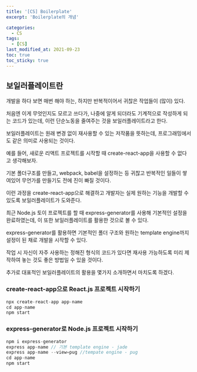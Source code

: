 ```yaml
---
title: '[CS] Boilerplate'
excerpt: 'Boilerplate의 개념'

categories:
  - CS
tags:
  - [CS]
last_modified_at: 2021-09-23
toc: true  
toc_sticky: true
---
```


## 보일러플레이트란

개발을 하다 보면 매번 해야 하는, 하지만 반복적이어서 귀찮은 작업들이 (많이) 있다.

처음엔 이게 무엇인지도 모르고 쓰다가, 나중에 알게 되더라도 기계적으로 작성하게 되는 코드가 있는데, 이런 단순노동을 줄여주는 것을 보일러플레이트라고 한다.




보일러플레이트는 원래 변경 없이 재사용할 수 있는 저작품을 뜻하는데, 프로그래밍에서도 같은 의미로 사용되는 것이다.



예를 들어, 새로운 리액트 프로젝트를 시작할 때 create-react-app을 사용할 수 없다고 생각해보자.

기본 폴더구조를 만들고, webpack, babel을 설정하는 등 귀찮고 반복적인 일들이 쌓여있어 무언가를 만들기도 전에 진이 빠질 것이다.

이런 과정을 create-react-app으로 해결하고 개발자는 실제 원하는 기능을 개발할 수 있도록 보일러플레이트가 도와준다.



최근 Node.js 토이 프로젝트를 할 때 express-generator를 사용해 기본적인 설정을 완료하였는데, 이 또한 보일러플레이트를 활용한 것으로 볼 수 있다.

express-generator를 활용하면 기본적인 폴더 구조와 원하는 template engine까지 설정이 된 채로 개발을 시작할 수 있다.



작업 시 자신이 자주 사용하는 정해진 형식의 코드가 있다면 재사용 가능하도록 미리 제작하여 놓는 것도 좋은 방법일 수 있을 것이다.



추가로 대표적인 보일러플레이트의 활용을 몇가지 소개하면서 마치도록 하겠다.



### create-react-app으로 React.js 프로젝트 시작하기

```java
npx create-react-app app-name
cd app-name
npm start
```

### express-generator로 Node.js 프로젝트 시작하기

```java
npm i express-generator
express app-name // 기본 template engine - jade
express app-name --view=pug //tempate engine - pug
cd app-name
npm start
```